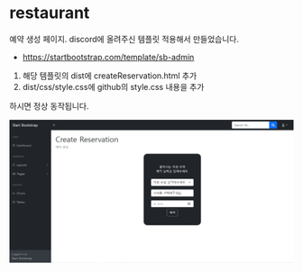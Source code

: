 restaurant
==========  

예약 생성 페이지.
discord에 올려주신 템플릿 적용해서 만들었습니다.  
- https://startbootstrap.com/template/sb-admin


1. 해당 템플릿의 dist에 createReservation.html 추가
2. dist/css/style.css에 github의 style.css 내용을 추가

하시면 정상 동작됩니다.

<img src="CreateReservationPage.PNG">
